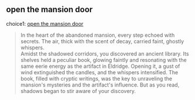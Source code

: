 ## open the mansion door

choice1: [open the mansion door](choice1.md)
<br/>

> In the heart of the abandoned mansion, every step echoed with secrets.  The air, thick with the scent of decay, carried faint, ghostly whispers.  
> Amidst the shadowed corridors, you discovered an ancient library.  Its shelves held a peculiar book, glowing faintly and resonating with the same
> eerie energy as the artifact in Eldridge.  Opening it, a gust of wind extinguished the candles, and the whispers intensified.  The book, filled 
> with cryptic writings, was the key to unraveling the mansion's mysteries and the artifact's influence.  But as you read, shadows began to stir 
> aware of your discovery.  

<br/>